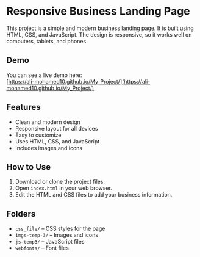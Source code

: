 # Responsive Business Landing Page

This project is a simple and modern business landing page. It is built using HTML, CSS, and JavaScript. The design is responsive, so it works well on computers, tablets, and phones.

## Demo

You can see a live demo here:  
[https://ali-mohamed10.github.io/My_Project/](https://ali-mohamed10.github.io/My_Project/)

## Features

- Clean and modern design
- Responsive layout for all devices
- Easy to customize
- Uses HTML, CSS, and JavaScript
- Includes images and icons

## How to Use

1. Download or clone the project files.
2. Open `index.html` in your web browser.
3. Edit the HTML and CSS files to add your business information.

## Folders

- `css_file/` – CSS styles for the page
- `imgs-temp-3/` – Images and icons
- `js-temp3/` – JavaScript files
- `webfonts/` – Font files
